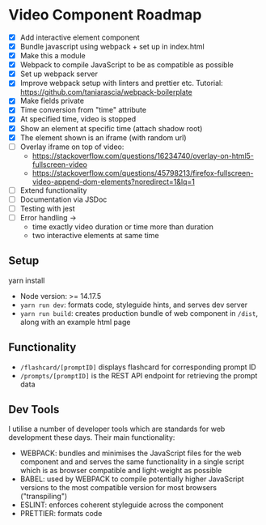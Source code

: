 # Video Component Roadmap

- [x] Add interactive element component
- [x] Bundle javascript using webpack + set up in index.html
- [x] Make this a module
- [x] Webpack to compile JavaScript to be as compatible as possible
- [x] Set up webpack server
- [x] Improve webpack setup with linters and prettier etc. Tutorial: https://github.com/taniarascia/webpack-boilerplate
- [x] Make fields private
- [x] Time conversion from "time" attribute
- [x] At specified time, video is stopped
- [x] Show an element at specific time (attach shadow root)
- [x] The element shown is an iframe (with random url)
- [ ] Overlay iframe on top of video:
    * https://stackoverflow.com/questions/16234740/overlay-on-html5-fullscreen-video
    * https://stackoverflow.com/questions/45798213/firefox-fullscreen-video-append-dom-elements?noredirect=1&lq=1
- [ ] Extend functionality
- [ ] Documentation via JSDoc
- [ ] Testing with jest
- [ ] Error handling ->
    * time exactly video duration or time more than duration
    * two interactive elements at same time

## Setup

yarn install

* Node version: >= 14.17.5
* `yarn run dev`: formats code, styleguide hints, and serves dev server
* `yarn run build`: creates production bundle of web component in `/dist`, along with an example html page

## Functionality

* `/flashcard/[promptID]` displays flashcard for corresponding prompt ID
* `/prompts/[promptID]` is the REST API endpoint for retrieving the prompt data

## Dev Tools
I utilise a number of developer tools which are standards for web development these days. Their main functionality:

* WEBPACK: bundles and minimises the JavaScript files for the web component and and serves the same functionality in a single script which is as browser compatible and light-weight as possible
* BABEL: used by WEBPACK to compile potentially higher JavaScript versions to the most compatible version for most browsers ("transpiling")
* ESLINT: enforces coherent styleguide across the component
* PRETTIER: formats code